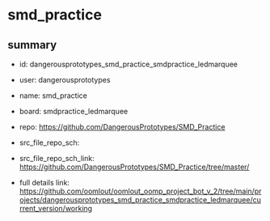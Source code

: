 # smd_practice
 
## summary 
* id: dangerousprototypes_smd_practice_smdpractice_ledmarquee
* user: dangerousprototypes
* name: smd_practice
* board: smdpractice_ledmarquee
* repo: https://github.com/DangerousPrototypes/SMD_Practice



* src_file_repo_sch: 
* src_file_repo_sch_link: https://github.com/DangerousPrototypes/SMD_Practice/tree/master/
* full details link: https://github.com/oomlout/oomlout_oomp_project_bot_v_2/tree/main/projects/dangerousprototypes_smd_practice_smdpractice_ledmarquee/current_version/working  






